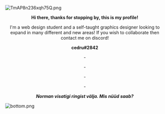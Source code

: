 ![TmAP8n236xqh75Q.png](https://imgur.com/RStl5iL.png)
<!-- You can edit this image in paint and host the image on https://sm.ms/ -->
<p align="center">
  <b>Hi there, thanks for stopping by, this is my profile!</b>
</p>
<p align="center">
I'm a web design student and a self-taught graphics designer looking to expand in many different and new areas! If you wish to collaborate then contact me on discord!
</p>
<p align="center">
<b>cedru#2842</b>
</p>
<p align="center">
-
  </p>
<p align="center">
-
  </p>
<p align="center">
-
  </p>
<p align="center">
-
  </p>

<p align="center">
  <b><i>Norman visatigi ringist välja. Mis nüüd saab?</i><br/></b>
</p>

![bottom.png](https://imgur.com/Oi9whDs.png)
